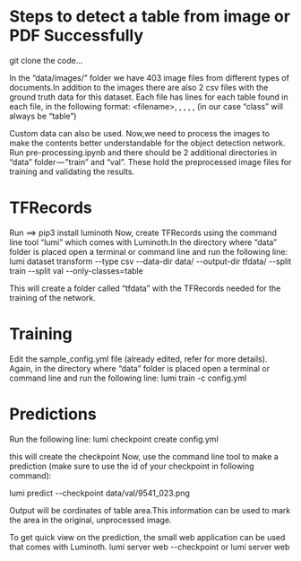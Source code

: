 # Steps to detect a table from image or PDF Successfully

git clone the code...

In the “data/images/” folder we have 403 image files from different types of documents.In addition to the images there are also 2 csv files with the ground truth data for this dataset. Each file has lines for each table found in each file, in the following format:
\<filename\>, <xmin>, <ymin>, <xmax>, <ymax>, <class> (in our case “class” will always be “table”)
    
Custom data can also be used.
Now,we need to process the images to make the contents better understandable for the object detection network. Run pre-processing.ipynb and there should be 2 additional directories in “data” folder — ”train” and “val”. These hold the preprocessed image files for training and validating the results.

# TFRecords

Run ==> pip3 install luminoth
Now, create TFRecords using the command line tool “lumi” which comes with Luminoth.In the directory where “data” folder is placed open a terminal or command line and run the following line:
lumi dataset transform --type csv --data-dir data/ --output-dir tfdata/ --split train --split val --only-classes=table

This will create a folder called “tfdata” with the TFRecords needed for the training of the network.
 
 
 # Training

Edit the sample_config.yml file (already edited, refer for more details). Again, in the directory where “data” folder is placed open a terminal or command line and run the following line:
lumi train -c config.yml

# Predictions

Run the following line:
lumi checkpoint create config.yml

this will create the checkpoint
Now, use the command line tool to make a prediction (make sure to use the id of your checkpoint in following command):

lumi predict --checkpoint <enter checkpoint-id here> data/val/9541_023.png
    
Output will be cordinates of table area.This information can be used to mark the area in the original, unprocessed image.

To get quick view on the prediction, the small web application can be used that comes with Luminoth.
lumi server web --checkpoint <enter checkpoint-id here>
or
lumi server web
